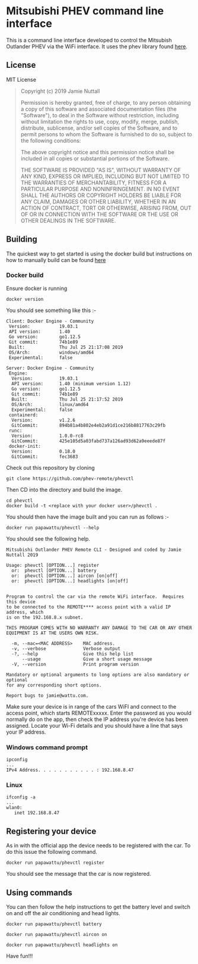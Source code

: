 # Mitsubishi PHEV command line interface

This is a command line interface developed to control the Mitsubish Outlander PHEV via the WiFi interface.
It uses the phev library found [here](https://github.com/phev-remote/phevcore).

## License

MIT License

>  Copyright (c) 2019 Jamie Nuttall
>
>  Permission is hereby granted, free of charge, to any person obtaining a copy
>  of this software and associated documentation files (the "Software"), to deal
>  in the Software without restriction, including without limitation the rights
>  to use, copy, modify, merge, publish, distribute, sublicense, and/or sell
>  copies of the Software, and to permit persons to whom the Software is
>  furnished to do so, subject to the following conditions:
>
>  The above copyright notice and this permission notice shall be included in
>  all copies or substantial portions of the Software.
>
>  THE SOFTWARE IS PROVIDED "AS IS", WITHOUT WARRANTY OF ANY KIND, EXPRESS OR
>  IMPLIED, INCLUDING BUT NOT LIMITED TO THE WARRANTIES OF MERCHANTABILITY,
>  FITNESS FOR A PARTICULAR PURPOSE AND NONINFRINGEMENT. IN NO EVENT SHALL THE
>  AUTHORS OR COPYRIGHT HOLDERS BE LIABLE FOR ANY CLAIM, DAMAGES OR OTHER
>  LIABILITY, WHETHER IN AN ACTION OF CONTRACT, TORT OR OTHERWISE, ARISING FROM,
>  OUT OF OR IN CONNECTION WITH THE SOFTWARE OR THE USE OR OTHER DEALINGS IN
>  THE SOFTWARE.

## Building
The quickest way to get started is using the docker build but instructions on how to manually build can be found [here]((https://github.com/phev-remote/phevctl/README.md#manual))
### Docker build

Ensure docker is running

```
docker version
```
You should see something like this :-
```
Client: Docker Engine - Community
 Version:           19.03.1
 API version:       1.40
 Go version:        go1.12.5
 Git commit:        74b1e89
 Built:             Thu Jul 25 21:17:08 2019
 OS/Arch:           windows/amd64
 Experimental:      false

Server: Docker Engine - Community
 Engine:
  Version:          19.03.1
  API version:      1.40 (minimum version 1.12)
  Go version:       go1.12.5
  Git commit:       74b1e89
  Built:            Thu Jul 25 21:17:52 2019
  OS/Arch:          linux/amd64
  Experimental:     false
 containerd:
  Version:          v1.2.6
  GitCommit:        894b81a4b802e4eb2a91d1ce216b8817763c29fb
 runc:
  Version:          1.0.0-rc8
  GitCommit:        425e105d5a03fabd737a126ad93d62a9eeede87f
 docker-init:
  Version:          0.18.0
  GitCommit:        fec3683
```
Check out this repository by cloning 
```
git clone https://github.com/phev-remote/phevctl
```
Then CD into the directory and build the image.
```
cd phevctl
docker build -t <replace with your docker user>/phevctl .
```
You should then have the image built and you can run as follows :-
```
docker run papawattu/phevctl --help
```
You should see the following help.
```
Mitsubishi Outlander PHEV Remote CLI - Designed and coded by Jamie Nuttall 2019

Usage: phevctl [OPTION...] register
  or:  phevctl [OPTION...] battery
  or:  phevctl [OPTION...] aircon [on|off]
  or:  phevctl [OPTION...] headlights [on|off]


Program to control the car via the remote WiFi interface.  Requires this device
to be connected to the REMOTE**** access point with a valid IP address, which
is on the 192.168.8.x subnet.

THIS PROGRAM COMES WITH NO WARRANTY ANY DAMAGE TO THE CAR OR ANY OTHER
EQUIPMENT IS AT THE USERS OWN RISK.

  -m, --mac=<MAC ADDRESS>    MAC address.
  -v, --verbose              Verbose output
  -?, --help                 Give this help list
      --usage                Give a short usage message
  -V, --version              Print program version

Mandatory or optional arguments to long options are also mandatory or optional
for any corresponding short options.

Report bugs to jamie@wattu.com.
```

Make sure your device is in range of the cars WiFI and connect to the access point, which starts REMOTExxxxx.  Enter the password as you would normally do on the app, then check the IP address you're device has been assigned.
Locate your Wi-Fi details and you should have a line that says your IP address.

### Windows command prompt
```
ipconfig 
...
IPv4 Address. . . . . . . . . . . : 192.168.8.47
```
### Linux
```
ifconfig -a 
...
wlan0:
   inet 192.168.8.47
```

## Registering your device

As in with the official app the device needs to be registered with the car.  To do this issue the following command.
```
docker run papawattu/phevctl register
```
You should see the message that the car is now registered.
## Using commands
You can then follow the help instructions to get the battery level and switch on and off the air conditioning and head lights.
```
docker run papawattu/phevctl battery

docker run papawattu/phevctl aircon on

docker run papawattu/phevctl headlights on
```
Have fun!!! 
